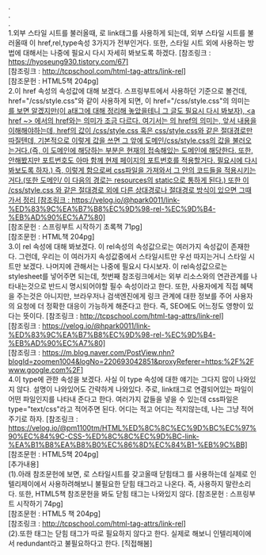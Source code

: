 .   
.   
.   
1.외부 스타일 시트를 불러올때, <link href="/css/style.css" rel="stylesheet" type="text/css">로 link태그를 사용하게 되는데,
    외부 스타일 시트를 불러올때 이 href,rel,type속성 3가지가 전부인거다. 또한, 스타일 시트 외에 사용하는
    방법에 대해서는 나중에 필요시 다시 자세히 봐보도록 하겠다.
    [참조링크 : https://hyoseung930.tistory.com/67]   
    [참조링크 : http://tcpschool.com/html-tag-attrs/link-rel]   
    [참조문헌 : HTML5책 204pg]   
2.이 href 속성의 속성값에 대해 보겠다. 스프링부트에서 사용하던 기준으로 볼건데, href="/css/style.css"와 같이 
    사용하게 되면, 이 href="/css/style.css"의 의미는 <a href="~">를 보면 알겠지만(이 a태그에 대해 정리해 놓았을테니
    그 글도 필요시 다시 봐보자),  <a href ~> 에서의 href와는 의미가 조금 다르다. 여기서는 <link href="/~">의 href의 의미는,
    앞서 내용을 이해해야하는데, href의 값이 /css/style.css 혹은 css/style.css와 같은 절대경로만 따질텐데, 기본적으로 이렇게 값을 쓰면 그 앞에
    도메인/css/style.css의 값을 불러오는거다.(즉, 이 도메인에 해당하는 부분은 현재의 접속해있는 도메인에 해당한다. 또한, 안해봤지만 
    포트번호도 아마 함께 현제 페이지의 포트번호를 적용할거다. 필요시에 다시 봐보도록 하자.) 즉, 이렇게 함으로써 css파일을 가져와서
    그 안의 코드들을 적용시키는거다.(또한 도메인/ 이 다음의 경로는 resources의 static으로 통하게 된다.) 또한 이 /css/style.css 와 같은 절대경로
    외에 다른 상대경로나 절대경로 방식이 있으면 그때가서 정리
    [참조링크 : https://velog.io/@hpark0011/link-%ED%83%9C%EA%B7%B8%EC%9D%98-rel-%EC%9D%B4-%EB%AD%90%EC%A7%80]   
    [참조문헌 : 스프링부트 시작하기 초록책 71pg]   
    [참조문헌 : HTML책 204pg]   
3.이 rel 속성에 대해 봐보겠다. 이 rel속성의 속성값으로는 여러가지 속성값이 존재한다. 그런데, 우리는
    이 여러가지 속성값중에서 스타일시트만 우선 따지는거니 스타일 시트만 보겠다. 나머지에 관해서는 나중에 필요시 다시보자.
    이 rel속성값으로는 stylesheet를 넣어주면 되는데, 첫번째 참조링크에서는 외부 리소스와의 연관관계를 나타내는것으로
    반드시 명시되어야할 필수 속성이라고 한다. 또한, 사용자에게 직접 혜택을 주는것은 아니지만, 브라우저나 검색엔진에게 링크 관계에 대한 정보를
    주어 사용자의 요청에 더 정확한 대응이 가능하게 해준다고 한다. 즉, SEO에도 어느정도 영향이 있다는 뜻이다.
    [참조링크 : http://tcpschool.com/html-tag-attrs/link-rel]   
    [참조링크 : https://velog.io/@hpark0011/link-%ED%83%9C%EA%B7%B8%EC%9D%98-rel-%EC%9D%B4-%EB%AD%90%EC%A7%80]   
    [참조링크 : https://m.blog.naver.com/PostView.nhn?blogId=zoomen1004&logNo=220693042851&proxyReferer=https:%2F%2Fwww.google.com%2F]   
4.이 type에 관한 속성을 보겠다. 사실 이 type 속성에 대한 얘기는 그다지 많이 나와있지 않다.
    설명이 나와있어도 간략하게 나와있다. 주로, link태그로 연결되어있는 파일이 어떤 파일인지를 나타내
    준다고 한다. 여러가지 값들을 넣을 수 있는데 css파일은 type="text/css"라고 적어주면 된다. 어디는 적고
    어디는 적지않는데, 나는 그냥 적어주기로 하자.
    [참조링크 : https://velog.io/@pm1100tm/HTML%ED%8C%8C%EC%9D%BC%EC%97%90%EC%84%9C-CSS-%ED%8C%8C%EC%9D%BC-link-%EA%B1%B8%EA%B8%B0%EC%86%8D%EC%84%B1-%EB%9C%BB]   
    [참조문헌 : HTML5책 204pg]   
[추가내용]   
    (1).아래 참조문헌에 보면, <link>로 스타일시트를 갖고올때 닫힘태그 </link>를 사용하는데 실제로 인텔리제이에서
        사용하려해보니 불필요한 닫힘 태그라고 나온다. 즉, 사용하지 말란소리다. 또한, HTML5책 참조문헌을 봐도 닫힘 태그는 
        나와있지 않다.
        [참조문헌 : 스프링부트 시작하기 74pg]   
        [참조문헌 : HTML5 책 204pg]   
        [참조링크 : http://tcpschool.com/html-tag-attrs/link-rel]   
    (2).또한 <link>태그는 닫힘 태그가 따로 필요하지 않다고 한다. 실제로 해보니 인텔리제이에서
        redundant라고 불필요하다고 한다.
        [직접해봄]